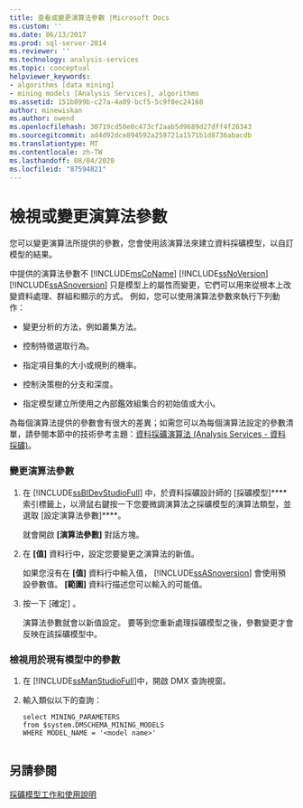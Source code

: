 ```yaml
---
title: 查看或變更演算法參數 |Microsoft Docs
ms.custom: ''
ms.date: 06/13/2017
ms.prod: sql-server-2014
ms.reviewer: ''
ms.technology: analysis-services
ms.topic: conceptual
helpviewer_keywords:
- algorithms [data mining]
- mining models [Analysis Services], algorithms
ms.assetid: 151b899b-c27a-4a09-bcf5-5c9f0ec24168
author: minewiskan
ms.author: owend
ms.openlocfilehash: 30719cd50e0c473cf2aab5d9689d27dff4f26343
ms.sourcegitcommit: ad4d92dce894592a259721a1571b1d8736abacdb
ms.translationtype: MT
ms.contentlocale: zh-TW
ms.lasthandoff: 08/04/2020
ms.locfileid: "87594821"
---
```

# <a name="view-or-change-algorithm-parameters"></a>檢視或變更演算法參數
  您可以變更演算法所提供的參數，您會使用該演算法來建立資料採礦模型，以自訂模型的結果。  
  
 中提供的演算法參數不 [!INCLUDE[msCoName](../../includes/msconame-md.md)] [!INCLUDE[ssNoVersion](../../includes/ssnoversion-md.md)] [!INCLUDE[ssASnoversion](../../includes/ssasnoversion-md.md)] 只是模型上的屬性而變更，它們可以用來從根本上改變資料處理、群組和顯示的方式。 例如，您可以使用演算法參數來執行下列動作：  
  
-   變更分析的方法，例如叢集方法。  
  
-   控制特徵選取行為。  
  
-   指定項目集的大小或規則的機率。  
  
-   控制決策樹的分支和深度。  
  
-   指定模型建立所使用之內部鑑效組集合的初始值或大小。  
  
 為每個演算法提供的參數會有很大的差異；如需您可以為每個演算法設定的參數清單，請參閱本節中的技術參考主題：[資料採礦演算法 &#40;Analysis Services - 資料採礦&#41;](data-mining-algorithms-analysis-services-data-mining.md)。  
  
### <a name="change-an-algorithm-parameter"></a>變更演算法參數  
  
1.  在 [!INCLUDE[ssBIDevStudioFull](../../includes/ssbidevstudiofull-md.md)] 中，於資料採礦設計師的 [採礦模型]**** 索引標籤上，以滑鼠右鍵按一下您要微調演算法之採礦模型的演算法類型，並選取 [設定演算法參數]****。  
  
     就會開啟 **[演算法參數]** 對話方塊。  
  
2.  在 **[值]** 資料行中，設定您要變更之演算法的新值。  
  
     如果您沒有在 **[值]** 資料行中輸入值， [!INCLUDE[ssASnoversion](../../includes/ssasnoversion-md.md)] 會使用預設參數值。 **[範圍]** 資料行描述您可以輸入的可能值。  
  
3.  按一下 [確定]  。  
  
     演算法參數就會以新值設定。 要等到您重新處理採礦模型之後，參數變更才會反映在該採礦模型中。  
  
### <a name="view-the-parameters-used-in-an-existing-model"></a>檢視用於現有模型中的參數  
  
1.  在 [!INCLUDE[ssManStudioFull](../../includes/ssmanstudiofull-md.md)]中，開啟 DMX 查詢視窗。  
  
2.  輸入類似以下的查詢：  
  
    ```  
    select MINING_PARAMETERS   
    from $system.DMSCHEMA_MINING_MODELS  
    WHERE MODEL_NAME = '<model name>'  
  
    ```  
  
## <a name="see-also"></a>另請參閱  
 [採礦模型工作和使用說明](mining-model-tasks-and-how-tos.md)  
  
  
